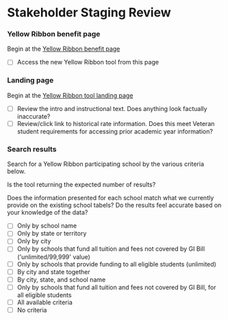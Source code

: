 # Stakeholder Staging Review

### Yellow Ribbon benefit page

Begin at the [Yellow Ribbon benefit page](https://staging.va.gov/education/about-gi-bill-benefits/post-9-11/yellow-ribbon-program/)

- [ ] Access the new Yellow Ribbon tool from this page

### Landing page

Begin at the [Yellow Ribbon tool landing page](https://staging.va.gov/education/yellow-ribbon-participating-schools/)

- [ ] Review the intro and instructional text. Does anything look factually inaccurate?
- [ ] Review/click link to historical rate information. Does this meet Veteran student requirements for accessing prior academic year information?

### Search results

Search for a Yellow Ribbon participating school by the various criteria below. 

Is the tool returning the expected number of results?

Does the information presented for each school match what we currently provide on the existing school tabels? Do the results feel accurate based on your knowledge of the data?

- [ ] Only by school name
- [ ] Only by state or territory
- [ ] Only by city
- [ ] Only by schools that fund all tuition and fees not covered by GI Bill ('unlimited/99,999' value)
- [ ] Only by schools that provide funding to all eligible students (unlimited)
- [ ] By city and state together
- [ ] By city, state, and school name
- [ ] Only by schools that fund all tuition and fees not covered by GI Bill, for all eligible students
- [ ] All available criteria
- [ ] No criteria 
